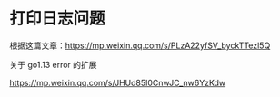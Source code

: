 # 打印日志问题

根据这篇文章：https://mp.weixin.qq.com/s/PLzA22yfSV_byckTTezl5Q

关于 go1.13 error 的扩展

https://mp.weixin.qq.com/s/JHUd85I0CnwJC_nw6YzKdw